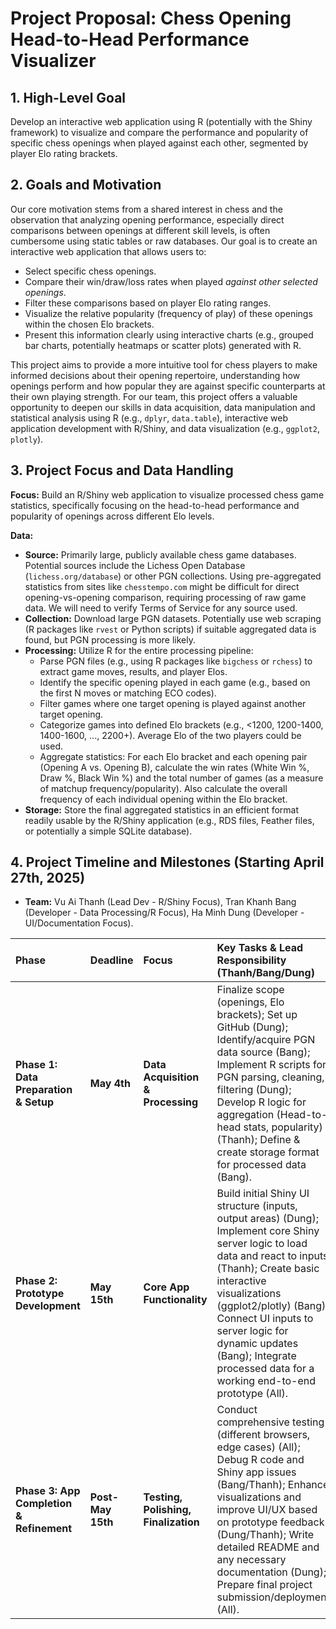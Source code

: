 # Project Proposal: Chess Opening Head-to-Head Performance Visualizer

## 1. High-Level Goal

Develop an interactive web application using R (potentially with the Shiny framework) to visualize and compare the performance and popularity of specific chess openings when played against each other, segmented by player Elo rating brackets.

## 2. Goals and Motivation

Our core motivation stems from a shared interest in chess and the observation that analyzing opening performance, especially direct comparisons between openings at different skill levels, is often cumbersome using static tables or raw databases. Our goal is to create an interactive web application that allows users to:

* Select specific chess openings.
* Compare their win/draw/loss rates when played *against other selected openings*.
* Filter these comparisons based on player Elo rating ranges.
* Visualize the relative popularity (frequency of play) of these openings within the chosen Elo brackets.
* Present this information clearly using interactive charts (e.g., grouped bar charts, potentially heatmaps or scatter plots) generated with R.

This project aims to provide a more intuitive tool for chess players to make informed decisions about their opening repertoire, understanding how openings perform and how popular they are against specific counterparts at their own playing strength. For our team, this project offers a valuable opportunity to deepen our skills in data acquisition, data manipulation and statistical analysis using R (e.g., `dplyr`, `data.table`), interactive web application development with R/Shiny, and data visualization (e.g., `ggplot2`, `plotly`).

## 3. Project Focus and Data Handling

**Focus:** Build an R/Shiny web application to visualize processed chess game statistics, specifically focusing on the head-to-head performance and popularity of openings across different Elo levels.

**Data:**
* **Source:** Primarily large, publicly available chess game databases. Potential sources include the Lichess Open Database (`lichess.org/database`) or other PGN collections. Using pre-aggregated statistics from sites like `chesstempo.com` might be difficult for direct opening-vs-opening comparison, requiring processing of raw game data. We will need to verify Terms of Service for any source used.
* **Collection:** Download large PGN datasets. Potentially use web scraping (R packages like `rvest` or Python scripts) if suitable aggregated data is found, but PGN processing is more likely.
* **Processing:** Utilize R for the entire processing pipeline:
    * Parse PGN files (e.g., using R packages like `bigchess` or `rchess`) to extract game moves, results, and player Elos.
    * Identify the specific opening played in each game (e.g., based on the first N moves or matching ECO codes).
    * Filter games where one target opening is played against another target opening.
    * Categorize games into defined Elo brackets (e.g., <1200, 1200-1400, 1400-1600, ..., 2200+). Average Elo of the two players could be used.
    * Aggregate statistics: For each Elo bracket and each opening pair (Opening A vs. Opening B), calculate the win rates (White Win %, Draw %, Black Win %) and the total number of games (as a measure of matchup frequency/popularity). Also calculate the overall frequency of each individual opening within the Elo bracket.
* **Storage:** Store the final aggregated statistics in an efficient format readily usable by the R/Shiny application (e.g., RDS files, Feather files, or potentially a simple SQLite database).

## 4. Project Timeline and Milestones (Starting April 27th, 2025)

* **Team:** Vu Ai Thanh (Lead Dev - R/Shiny Focus), Tran Khanh Bang (Developer - Data Processing/R Focus), Ha Minh Dung (Developer - UI/Documentation Focus).

| Phase                                   | Deadline    | Focus                            | Key Tasks & Lead Responsibility (Thanh/Bang/Dung)                                                                                                                                                              |
| :-------------------------------------- | :---------- | :------------------------------- | :------------------------------------------------------------------------------------------------------------------------------------------------------------------------------------------------------------- |
| **Phase 1: Data Preparation & Setup** | **May 4th** | **Data Acquisition & Processing** | Finalize scope (openings, Elo brackets); Set up GitHub (Dung); Identify/acquire PGN data source (Bang); Implement R scripts for PGN parsing, cleaning, filtering (Dung); Develop R logic for aggregation (Head-to-head stats, popularity) (Thanh); Define & create storage format for processed data (Bang). |
| **Phase 2: Prototype Development** | **May 15th**| **Core App Functionality** | Build initial Shiny UI structure (inputs, output areas) (Dung); Implement core Shiny server logic to load data and react to inputs (Thanh); Create basic interactive visualizations (ggplot2/plotly) (Bang); Connect UI inputs to server logic for dynamic updates (Bang); Integrate processed data for a working end-to-end prototype (All). |
| **Phase 3: App Completion & Refinement**| **Post-May 15th** | **Testing, Polishing, Finalization** | Conduct comprehensive testing (different browsers, edge cases) (All); Debug R code and Shiny app issues (Bang/Thanh); Enhance visualizations and improve UI/UX based on prototype feedback (Dung/Thanh); Write detailed README and any necessary documentation (Dung); Prepare final project submission/deployment (All). |
